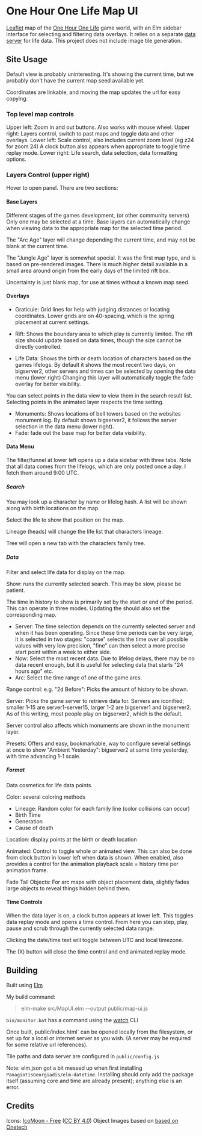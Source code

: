 # One Hour One Life Map UI

[Leaflet](https://leafletjs.com/) map of the [One Hour One Life](https://onehouronelife.com/) game world, with an Elm sidebar interface for selecting and filtering data overlays. It relies on a separate [data server](https://github.com/JustinLove/ohol-data-server) for life data. This project does not include image tile generation.

## Site Usage

Default view is probably uninteresting. It's showing the current time, but we probably don't have the current map seed available yet.

Coordinates are linkable, and moving the map updates the url for easy copying.

### Top level map controls

Upper left: Zoom in and out buttons. Also works with mouse wheel.
Upper right: Layers control, switch to past maps and toggle data and other overlays.
Lower left: Scale control, also includes current zoom level (eg z24 for zoom 24) A clock button also appears when appropriate to toggle time replay mode.
Lower right: Life search, data selection, data formatting options.

### Layers Control (upper right)

Hover to open panel. There are two sections:

#### Base Layers

Different stages of the games development, (or other community servers) Only one may be selected at a time. Base layers can automatically change when viewing data to the appropriate map for the selected time period.

The "Arc Age" layer will change depending the current time, and may not be blank at the current time.

The "Jungle Age" layer is somewhat special. It was the first map type, and is based on pre-rendered images. There is much higher detail available in a small area around origin from the early days of the limited rift box.

Uncertainty is just blank map, for use at times without a known map seed.

#### Overlays

- Graticule: Grid lines for help with judging distances or locating coordinates. Lower grids are on 40-spacing, which is the spring placement at current settings.

- Rift: Shows the boundary area to which play is currently limited. The rift size should update based on data times, though the size cannot be directly controlled.

- Life Data: Shows the birth or death location of characters based on the games lifelogs. By default it shows the most recent two days, on bigserver2, other servers and times can be selected by opening the data menu (lower right) Changing this layer will automatically toggle the fade overlay for better visibility.

You can select points in the data view to view them in the search result list. Selecting points in the animated layer respects the time setting.

- Monuments: Shows locations of bell towers based on the websites monument log. By default shows bigserver2, it follows the server selection in the data menu (lower right).
- Fade: fade out the base map for better data visibility.

#### Data Menu

The filter/funnel at lower left opens up a data sidebar with three tabs. Note that all data comes from the lifelogs, which are only posted once a day. I fetch them around 9:00 UTC.

##### Search

You may look up a character by name or lifelog hash. A list will be shown along with birth locations on the map.

Select the life to show that position on the map.

Lineage (heads) will change the life list that characters lineage.

Tree will open a new tab with the characters family tree.

##### Data

Filter and select life data for display on the map.

Show: runs the currently selected search. This may be slow, please be patient.

The time in history to show is primarily set by the start or end of the period. This can operate in three modes. Updating the should also set the corresponding map.

- Server: The time selection depends on the currently selected server and when it has been operating. Since these time periods can be very large, it is selected in two stages: "coarse" selects the time over all possible values with very low precision, "fine" can then select a more precise start point within a week to either side.
- Now: Select the most recent data. Due to lifelog delays, there may be no data recent enough, but it is useful for selecting data that starts "24 hours ago" etc.
- Arc: Select the time range of one of the game arcs.

Range control: e.g. "2d Before": Picks the amount of history to be shown.

Server: Picks the game server to retrieve data for. Servers are iconified; smaller 1-15 are server1-server15, larger 1-2 are bigserver1 and bigserver2. As of this writing, most people play on bigserver2, which is the default.

Server control also affects which monuments are shown in the monument layer.

Presets: Offers and easy, bookmarkable, way to configure several settings at once to show "Ambient Yesterday": bigserver2 at same time yesterday, with time advancing 1-1 scale.

##### Format

Data cosmetics for life data points.

Color: several coloring methods
- Lineage: Random color for each family line (color collisions can occur)
- Birth Time
- Generation
- Cause of death

Location: display points at the birth or death location

Animated: Control to toggle whole or animated view. This can also be done from clock button in lower left when data is shown. When enabled, also provides a control for the animation playback scale = history time per animation frame.

Fade Tall Objects: For arc maps with object placement data, slightly fades large objects to reveal things hidden behind them.

#### Time Controls

When the data layer is on, a clock button appears at lower left. This toggles data replay mode and opens a time control. From here you can step, play, pause and scrub through the currently selected data range.

Clicking the date/time text will toggle between UTC and local timezone.

The (X) button will close the time control and end animated replay mode.

## Building

Built using [Elm](http://elm-lang.org/)

My build command:

> elm-make src/MapUI.elm --output public/map-ui.js

`bin/monitor.bat` has a command using the [watch](https://www.npmjs.com/package/watch) CLI

Once built, public/index.html` can be opened locally from the filesystem, or set up for a local or internet server as you wish. (A server may be required for some relative url references).

Tile paths and data server are configured in `public/config.js`

Note: elm.json got a bit messed up when first installing `PanagiotisGeorgiadis/elm-datetime`. Installing should only add the package itself (assuming core and time are already present); anything else is an error.

## Credits

Icons: [IcoMoon - Free](https://icomoon.io/#icons-icomoon) ([CC BY 4.0](http://creativecommons.org/licenses/by/4.0/))
Object Images based on [based on](https://github.com/JustinLove/onetech/tree/mapping) [Onetech](https://github.com/Kazetsukai/onetech)
